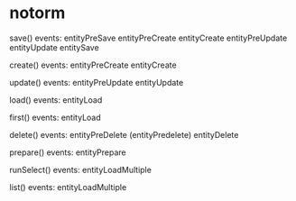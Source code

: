 # notorm
save() events:
entityPreSave
entityPreCreate
entityCreate
entityPreUpdate
entityUpdate
entitySave

create() events:
entityPreCreate
entityCreate

update() events:
entityPreUpdate
entityUpdate

load() events:
entityLoad

first() events:
entityLoad

delete() events:
entityPreDelete (entityPredelete)
entityDelete

prepare() events:
entityPrepare

runSelect() events:
entityLoadMultiple

list() events:
entityLoadMultiple
